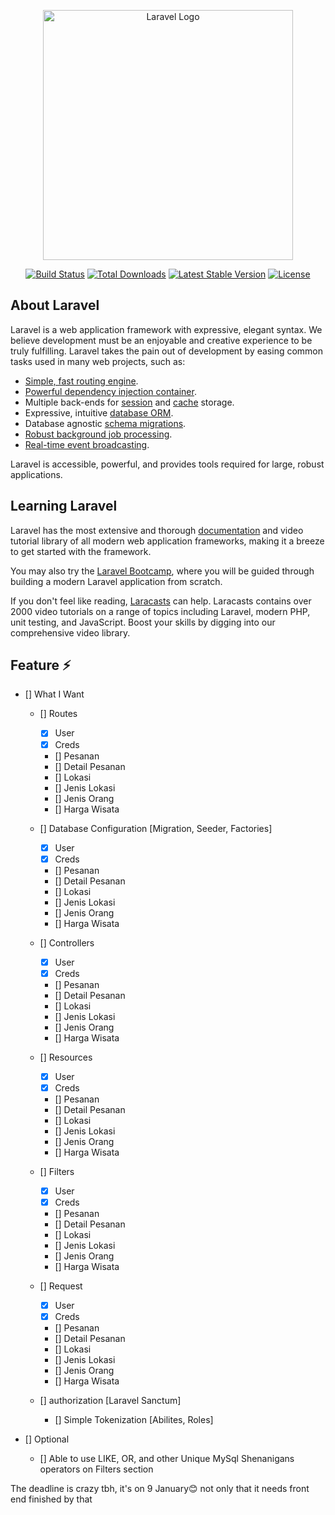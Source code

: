 <p align="center"><a href="https://laravel.com" target="_blank"><img src="https://raw.githubusercontent.com/laravel/art/master/logo-lockup/5%20SVG/2%20CMYK/1%20Full%20Color/laravel-logolockup-cmyk-red.svg" width="400" alt="Laravel Logo"></a></p>

<p align="center">
<a href="https://github.com/laravel/framework/actions"><img src="https://github.com/laravel/framework/workflows/tests/badge.svg" alt="Build Status"></a>
<a href="https://packagist.org/packages/laravel/framework"><img src="https://img.shields.io/packagist/dt/laravel/framework" alt="Total Downloads"></a>
<a href="https://packagist.org/packages/laravel/framework"><img src="https://img.shields.io/packagist/v/laravel/framework" alt="Latest Stable Version"></a>
<a href="https://packagist.org/packages/laravel/framework"><img src="https://img.shields.io/packagist/l/laravel/framework" alt="License"></a>
</p>

## About Laravel

Laravel is a web application framework with expressive, elegant syntax. We believe development must be an enjoyable and creative experience to be truly fulfilling. Laravel takes the pain out of development by easing common tasks used in many web projects, such as:

- [Simple, fast routing engine](https://laravel.com/docs/routing).
- [Powerful dependency injection container](https://laravel.com/docs/container).
- Multiple back-ends for [session](https://laravel.com/docs/session) and [cache](https://laravel.com/docs/cache) storage.
- Expressive, intuitive [database ORM](https://laravel.com/docs/eloquent).
- Database agnostic [schema migrations](https://laravel.com/docs/migrations).
- [Robust background job processing](https://laravel.com/docs/queues).
- [Real-time event broadcasting](https://laravel.com/docs/broadcasting).

Laravel is accessible, powerful, and provides tools required for large, robust applications.

## Learning Laravel

Laravel has the most extensive and thorough [documentation](https://laravel.com/docs) and video tutorial library of all modern web application frameworks, making it a breeze to get started with the framework.

You may also try the [Laravel Bootcamp](https://bootcamp.laravel.com), where you will be guided through building a modern Laravel application from scratch.

If you don't feel like reading, [Laracasts](https://laracasts.com) can help. Laracasts contains over 2000 video tutorials on a range of topics including Laravel, modern PHP, unit testing, and JavaScript. Boost your skills by digging into our comprehensive video library.

## Feature ⚡

- [] What I Want 
    - [] Routes
        - [x] User
        - [x] Creds
        - [] Pesanan
        - [] Detail Pesanan
        - [] Lokasi
        - [] Jenis Lokasi
        - [] Jenis Orang
        - [] Harga Wisata

    - [] Database Configuration [Migration, Seeder, Factories]
        - [x] User
        - [x] Creds
        - [] Pesanan
        - [] Detail Pesanan
        - [] Lokasi
        - [] Jenis Lokasi
        - [] Jenis Orang
        - [] Harga Wisata

    - [] Controllers
        - [x] User
        - [x] Creds
        - [] Pesanan
        - [] Detail Pesanan
        - [] Lokasi
        - [] Jenis Lokasi
        - [] Jenis Orang
        - [] Harga Wisata

    - [] Resources
        - [x] User
        - [x] Creds
        - [] Pesanan
        - [] Detail Pesanan
        - [] Lokasi
        - [] Jenis Lokasi
        - [] Jenis Orang
        - [] Harga Wisata

    - [] Filters
        - [x] User
        - [x] Creds
        - [] Pesanan
        - [] Detail Pesanan
        - [] Lokasi
        - [] Jenis Lokasi
        - [] Jenis Orang
        - [] Harga Wisata

    - [] Request
        - [x] User
        - [x] Creds
        - [] Pesanan
        - [] Detail Pesanan
        - [] Lokasi
        - [] Jenis Lokasi
        - [] Jenis Orang
        - [] Harga Wisata

    - [] authorization [Laravel Sanctum]
        - [] Simple Tokenization [Abilites, Roles]

- [] Optional
    - [] Able to use LIKE, OR, and other Unique MySql Shenanigans operators on Filters section

The deadline is crazy tbh, it's on 9 January😊 not only that it needs front end finished by that